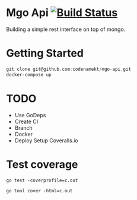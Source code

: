 Mgo Api [![Build Status](https://travis-ci.org/codenamekt/mgo-api.svg?branch=master)](https://travis-ci.org/codenamekt/mgo-api)
=======
Building a simple rest interface on top of mongo.



Getting Started
===============
```go
git clone git@github.com:codenamekt/mgo-api.git
docker-compose up
```

TODO
=====

- Use GoDeps
- Create CI
- Branch
- Docker
- Deploy
Setup Coveralls.io

Test coverage
=============

`go test -coverprofile=c.out`

`go tool cover -html=c.out`
